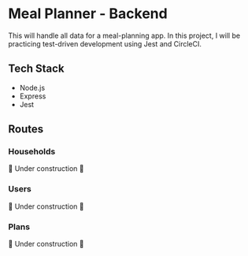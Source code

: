 # Meal Planner - Backend

This will handle all data for a meal-planning app. In this project, I will be practicing test-driven development using Jest and CircleCI.

## Tech Stack

- Node.js
- Express
- Jest

## Routes

### Households

🔨 Under construction 🔨

### Users

🔨 Under construction 🔨

### Plans

🔨 Under construction 🔨

